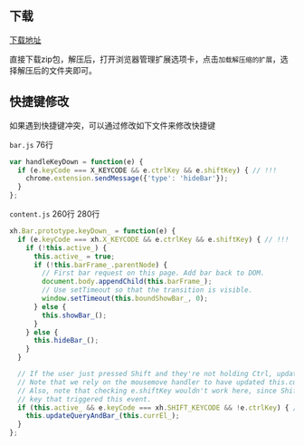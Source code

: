 ## 下载
[下载地址](https://github.com/eliasdorneles/xpath_helper)

直接下载zip包，解压后，打开浏览器管理扩展选项卡，点击`加载解压缩的扩展`，选择解压后的文件夹即可。


## 快捷键修改
如果遇到快捷键冲突，可以通过修改如下文件来修改快捷键

`bar.js` 76行
```js
var handleKeyDown = function(e) {
  if (e.keyCode === X_KEYCODE && e.ctrlKey && e.shiftKey) { // !!!
    chrome.extension.sendMessage({'type': 'hideBar'});
  }
};
```

`content.js` 260行 280行
```js
xh.Bar.prototype.keyDown_ = function(e) {
  if (e.keyCode === xh.X_KEYCODE && e.ctrlKey && e.shiftKey) { // !!!
    if (!this.active_) {
      this.active_ = true;
      if (!this.barFrame_.parentNode) {
        // First bar request on this page. Add bar back to DOM.
        document.body.appendChild(this.barFrame_);
        // Use setTimeout so that the transition is visible.
        window.setTimeout(this.boundShowBar_, 0);
      } else {
        this.showBar_();
      }
    } else {
      this.hideBar_();
    }
  }

  // If the user just pressed Shift and they're not holding Ctrl, update query.
  // Note that we rely on the mousemove handler to have updated this.currEl_.
  // Also, note that checking e.shiftKey wouldn't work here, since Shift is the
  // key that triggered this event.
  if (this.active_ && e.keyCode === xh.SHIFT_KEYCODE && !e.ctrlKey) { // !!!
    this.updateQueryAndBar_(this.currEl_);
  }
};
```
